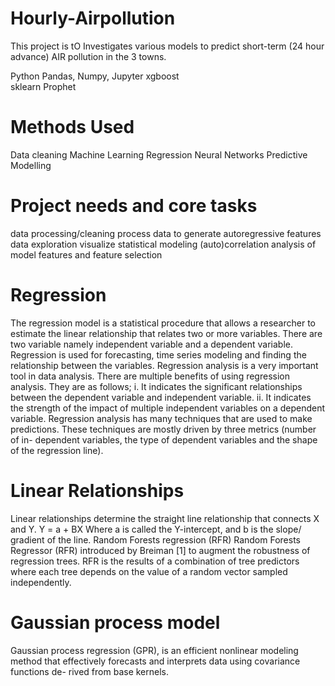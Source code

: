 # Hourly-Airpollution
This project is tO Investigates various models to predict short-term (24 hour advance) AIR pollution in the 3 towns.

Python
Pandas, Numpy, Jupyter
xgboost  
sklearn 
Prophet


# Methods Used

Data cleaning
Machine Learning
Regression
Neural Networks
Predictive Modelling


# Project needs and core tasks

data processing/cleaning
process data to generate autoregressive features
data exploration
visualize 
statistical modeling
(auto)correlation analysis of model features and feature selection

# Regression
The regression model is a statistical procedure that allows a researcher to estimate the linear relationship that relates two or more variables. There are two variable namely independent variable and a dependent variable. Regression is used for forecasting, time series modeling and finding the relationship between the variables. Regression analysis is a very important tool in data analysis. There are multiple benefits of using regression analysis. They are as follows;
i.	It indicates the significant relationships between the dependent variable and independent variable.
ii.	It indicates the strength of the impact of multiple independent variables on a dependent variable.
Regression analysis has many techniques that are used to make predictions. These techniques are mostly driven by three metrics (number of in- dependent variables, the type of dependent variables and the shape of the regression line).
# Linear Relationships
Linear relationships determine the straight line relationship that connects X and Y.
Y = a + BX
Where a is called the Y-intercept, and b is the slope/ gradient of the line.
Random Forests regression (RFR)
Random Forests Regressor (RFR) introduced by Breiman [1] to augment the robustness of regression trees. RFR is the results of a combination of tree predictors where each tree depends on the value of a random vector sampled independently.
# Gaussian process model
Gaussian process regression (GPR), is an efficient nonlinear modeling method that effectively forecasts and interprets data using covariance functions de- rived from base kernels.
